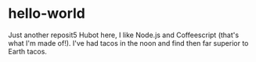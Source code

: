 # hello-world
Just another reposit5 Hubot here, I like Node.js and Coffeescript (that's what I'm made of!).
I've had tacos in the noon and find then far superior to Earth tacos.
